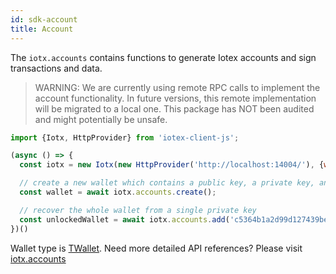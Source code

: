 ```yaml
---
id: sdk-account
title: Account
---
```


The `iotx.accounts` contains functions to generate Iotex accounts and sign transactions and data.

> WARNING: We are currently using remote RPC calls to implement the account functionality. In future versions,
> this remote implementation will be migrated to a local one. This package has NOT been audited and might potentially be unsafe.

```js
import {Iotx, HttpProvider} from 'iotex-client-js';

(async () => {
  const iotx = new Iotx(new HttpProvider('http://localhost:14004/'), {walletProvider: new HttpProvider('http://localhost:4004/api/wallet-core/')});

  // create a new wallet which contains a public key, a private key, and a raw address.
  const wallet = await iotx.accounts.create();

  // recover the whole wallet from a single private key
  const unlockedWallet = await iotx.accounts.add('c5364b1a2d99d127439be22edfd657889981e9ba4d6d18fe8eca489d48485371efcb2400');
})()
```

Wallet type is [TWallet](https://docs.iotex.io/docs/iotex-client-js#twallet). Need more detailed API references? Please visit [iotx.accounts](/docs/iotex-client-js#accounts)
